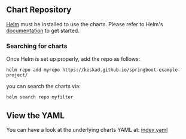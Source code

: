
## Chart Repository

[Helm](https://helm.sh) must be installed to use the charts.
Please refer to Helm's [documentation](https://helm.sh/docs/) to get started.

### Searching for charts

Once Helm is set up properly, add the repo as follows:

    helm repo add myrepo https://keskad.github.io/springboot-example-project/

you can search the charts via:

    helm search repo myfilter

## View the YAML

You can have a look at the underlying charts YAML at: [index.yaml](index.yaml)
